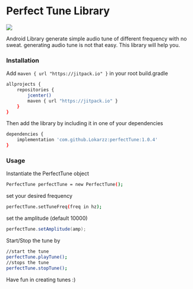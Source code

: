 # Perfect Tune Library

[![](https://jitpack.io/v/Lokarzz/perfectTune.svg)](https://jitpack.io/#Lokarzz/perfectTune)

Android Library generate simple audio tune of different frequency with no sweat.
generating audio tune is not that easy. This library will help you.

### Installation
Add `maven { url "https://jitpack.io" }` in your root build.gradle

```sh
allprojects {
    repositories {
        jcenter()
        maven { url "https://jitpack.io" }
    }
}
```

Then add the library by including it in one of your dependencies

```sh
dependencies {
    implementation 'com.github.Lokarzz:perfectTune:1.0.4'
}
```

### Usage

Instantiate the PerfectTune object

```sh
PerfectTune perfectTune = new PerfectTune();
```

set your desired frequency
```sh
perfectTune.setTuneFreq(freq in hz);
```

set the amplitude (default 10000)
```java
perfectTune.setAmplitude(amp);
```

Start/Stop the tune by
```sh
//start the tune
perfectTune.playTune();
//stops the tune
perfectTune.stopTune();
```

Have fun in creating tunes :)
